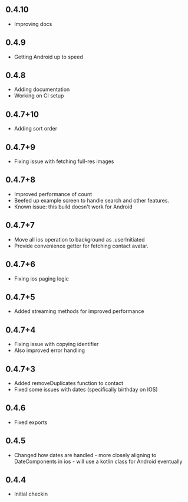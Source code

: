 ## 0.4.10

* Improving docs

## 0.4.9

* Getting Android up to speed

## 0.4.8

* Adding documentation
* Working on CI setup

## 0.4.7+10

* Adding sort order

## 0.4.7+9

* Fixing issue with fetching full-res images

## 0.4.7+8

* Improved performance of count
* Beefed up example screen to handle search and other features.
* Known issue: this build doesn't work for Android

## 0.4.7+7

* Move all ios operation to background as .userInitiated
* Provide convenience getter for fetching contact avatar.

## 0.4.7+6

* Fixing ios paging logic

## 0.4.7+5

* Added streaming methods for improved performance

## 0.4.7+4

* Fixing issue with copying identifier
* Also improved error handling

## 0.4.7+3

* Added removeDuplicates function to contact
* Fixed some issues with dates (specifically birthday on IOS)

## 0.4.6
 
* Fixed exports

## 0.4.5 

* Changed how dates are handled - more closely aligning to DateComponents in ios - will use a kotlin class
for Android eventually

## 0.4.4

* Initial checkin




